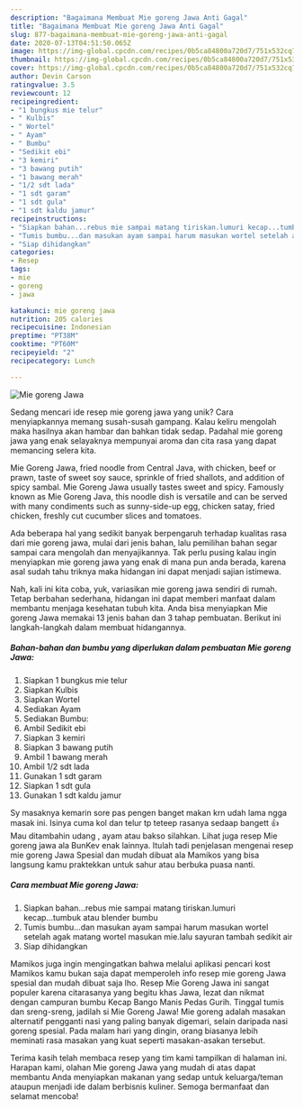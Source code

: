 ```yaml
---
description: "Bagaimana Membuat Mie goreng Jawa Anti Gagal"
title: "Bagaimana Membuat Mie goreng Jawa Anti Gagal"
slug: 877-bagaimana-membuat-mie-goreng-jawa-anti-gagal
date: 2020-07-13T04:51:50.065Z
image: https://img-global.cpcdn.com/recipes/0b5ca84800a720d7/751x532cq70/mie-goreng-jawa-foto-resep-utama.jpg
thumbnail: https://img-global.cpcdn.com/recipes/0b5ca84800a720d7/751x532cq70/mie-goreng-jawa-foto-resep-utama.jpg
cover: https://img-global.cpcdn.com/recipes/0b5ca84800a720d7/751x532cq70/mie-goreng-jawa-foto-resep-utama.jpg
author: Devin Carson
ratingvalue: 3.5
reviewcount: 12
recipeingredient:
- "1 bungkus mie telur"
- " Kulbis"
- " Wortel"
- " Ayam"
- " Bumbu"
- "Sedikit ebi"
- "3 kemiri"
- "3 bawang putih"
- "1 bawang merah"
- "1/2 sdt lada"
- "1 sdt garam"
- "1 sdt gula"
- "1 sdt kaldu jamur"
recipeinstructions:
- "Siapkan bahan...rebus mie sampai matang tiriskan.lumuri kecap...tumbuk atau blender bumbu"
- "Tumis bumbu...dan masukan ayam sampai harum masukan wortel setelah agak matang wortel masukan mie.lalu sayuran tambah sedikit air"
- "Siap dihidangkan"
categories:
- Resep
tags:
- mie
- goreng
- jawa

katakunci: mie goreng jawa 
nutrition: 205 calories
recipecuisine: Indonesian
preptime: "PT38M"
cooktime: "PT60M"
recipeyield: "2"
recipecategory: Lunch

---
```



![Mie goreng Jawa](https://img-global.cpcdn.com/recipes/0b5ca84800a720d7/751x532cq70/mie-goreng-jawa-foto-resep-utama.jpg)

Sedang mencari ide resep mie goreng jawa yang unik? Cara menyiapkannya memang susah-susah gampang. Kalau keliru mengolah maka hasilnya akan hambar dan bahkan tidak sedap. Padahal mie goreng jawa yang enak selayaknya mempunyai aroma dan cita rasa yang dapat memancing selera kita.

Mie Goreng Jawa, fried noodle from Central Java, with chicken, beef or prawn, taste of sweet soy sauce, sprinkle of fried shallots, and addition of spicy sambal. Mie Goreng Jawa usually tastes sweet and spicy. Famously known as Mie Goreng Java, this noodle dish is versatile and can be served with many condiments such as sunny-side-up egg, chicken satay, fried chicken, freshly cut cucumber slices and tomatoes.

Ada beberapa hal yang sedikit banyak berpengaruh terhadap kualitas rasa dari mie goreng jawa, mulai dari jenis bahan, lalu pemilihan bahan segar sampai cara mengolah dan menyajikannya. Tak perlu pusing kalau ingin menyiapkan mie goreng jawa yang enak di mana pun anda berada, karena asal sudah tahu triknya maka hidangan ini dapat menjadi sajian istimewa.


Nah, kali ini kita coba, yuk, variasikan mie goreng jawa sendiri di rumah. Tetap berbahan sederhana, hidangan ini dapat memberi manfaat dalam membantu menjaga kesehatan tubuh kita. Anda bisa menyiapkan Mie goreng Jawa memakai 13 jenis bahan dan 3 tahap pembuatan. Berikut ini langkah-langkah dalam membuat hidangannya.

<!--inarticleads1-->

##### Bahan-bahan dan bumbu yang diperlukan dalam pembuatan Mie goreng Jawa:

1. Siapkan 1 bungkus mie telur
1. Siapkan  Kulbis
1. Siapkan  Wortel
1. Sediakan  Ayam
1. Sediakan  Bumbu:
1. Ambil Sedikit ebi
1. Siapkan 3 kemiri
1. Siapkan 3 bawang putih
1. Ambil 1 bawang merah
1. Ambil 1/2 sdt lada
1. Gunakan 1 sdt garam
1. Siapkan 1 sdt gula
1. Gunakan 1 sdt kaldu jamur


Sy masaknya kemarin sore pas pengen banget makan krn udah lama ngga masak ini. Isinya cuma kol dan telur tp teteep rasanya sedaap bangett 👍 Mau ditambahin udang , ayam atau bakso silahkan. Lihat juga resep Mie goreng jawa ala BunKev enak lainnya. Itulah tadi penjelasan mengenai resep mie goreng Jawa Spesial dan mudah dibuat ala Mamikos yang bisa langsung kamu praktekkan untuk sahur atau berbuka puasa nanti. 

<!--inarticleads2-->

##### Cara membuat Mie goreng Jawa:

1. Siapkan bahan...rebus mie sampai matang tiriskan.lumuri kecap...tumbuk atau blender bumbu
1. Tumis bumbu...dan masukan ayam sampai harum masukan wortel setelah agak matang wortel masukan mie.lalu sayuran tambah sedikit air
1. Siap dihidangkan


Mamikos juga ingin mengingatkan bahwa melalui aplikasi pencari kost Mamikos kamu bukan saja dapat memperoleh info resep mie goreng Jawa spesial dan mudah dibuat saja lho. Resep Mie Goreng Jawa ini sangat populer karena citarasanya yang begitu khas Jawa, lezat dan nikmat dengan campuran bumbu Kecap Bango Manis Pedas Gurih. Tinggal tumis dan sreng-sreng, jadilah si Mie Goreng Jawa! Mie goreng adalah masakan alternatif pengganti nasi yang paling banyak digemari, selain daripada nasi goreng spesial. Pada malam hari yang dingin, orang biasanya lebih meminati rasa masakan yang kuat seperti masakan-asakan tersebut. 

Terima kasih telah membaca resep yang tim kami tampilkan di halaman ini. Harapan kami, olahan Mie goreng Jawa yang mudah di atas dapat membantu Anda menyiapkan makanan yang sedap untuk keluarga/teman ataupun menjadi ide dalam berbisnis kuliner. Semoga bermanfaat dan selamat mencoba!
